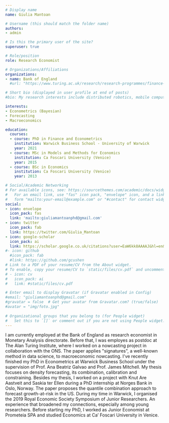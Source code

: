 ```yaml
---
# Display name
name: Giulia Mantoan

# Username (this should match the folder name)
authors:
- admin

# Is this the primary user of the site?
superuser: true

# Role/position
role: Research Economist

# Organizations/Affiliations
organizations:
- name: Bank of England
  #url: "https://www.turing.ac.uk/research/research-programmes/finance-and-economics"

# Short bio (displayed in user profile at end of posts)
#bio: My research interests include distributed robotics, mobile computing and programmable matter.

interests:
- Econometrics (Bayesian)
- Forecasting
- Macroeconomics

education:
  courses:
  - course: PhD in Finance and Econometrics
    institution: Warwick Business School - University of Warwick
    year: 2021
  - course: MSc in Models and Methods for Economics
    institution: Ca Foscari University (Venice)
    year: 2015
  - course: BSc in Economics
    institution: Ca Foscari University (Venice)
    year: 2013

# Social/Academic Networking
# For available icons, see: https://sourcethemes.com/academic/docs/widgets/#icons
#   For an email link, use "fas" icon pack, "envelope" icon, and a link in the
#   form "mailto:your-email@example.com" or "#contact" for contact widget.
social:
- icon: envelope
  icon_pack: fas
  link: 'mailto:giuliamantoanphd@gmail.com'
- icon: twitter
  icon_pack: fab
  link: https://twitter.com/Giulia_Mantoan
- icon: google-scholar
  icon_pack: ai
  link: https://scholar.google.co.uk/citations?user=EaW6kk8AAAAJ&hl=en&oi=ao
#- icon: github
  #icon_pack: fab
  #link: https://github.com/gcushen
# Link to a PDF of your resume/CV from the About widget.
# To enable, copy your resume/CV to `static/files/cv.pdf` and uncomment the lines below.  
# - icon: cv
#   icon_pack: ai
#   link: #static/files/cv.pdf

# Enter email to display Gravatar (if Gravatar enabled in Config)
#email: "giuliamantoanphd@gmail.com"
#gravatar = false  # Get your avatar from Gravatar.com? (true/false)
#avatar = "img/foto.jpg" 
  
# Organizational groups that you belong to (for People widget)
#   Set this to `[]` or comment out if you are not using People widget.  
---
```

I am currently employed at the Bank of England as research economist in Monetary Analysis directorate. Before that, I was employes as postdoc at The Alan Turing Institute, where I worked on a nowcasting project in collaboration with the ONS. The paper applies "signatures", a well-known method in data science, to macroeconomic nowcasting. 
I've recently finished my PhD in Econometrics at Warwick Business School under the supervision of Prof. Ana Beatriz Galvao and Prof. James Mitchell. My thesis focuses on density forecasting, its combination, calibration and constraining.  Besides my thesis, I worked on a project with Knut Are Aastveit and Saskia ter Ellen during a PhD internship at Norges Bank in Oslo, Norway. The paper proposes the quantile combination approach to forecast growth-at-risk in the US. 
During my time in Warwick, I organised the 2019 Royal Economic Society Symposium of Junior Researchers. An experience that broadened my connections, especially among young researchers.
Before starting my PhD, I worked as Junior Economist at Prometeia SPA and studied Economics at Ca’ Foscari University in Venice.

